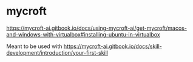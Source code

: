# mycroft

https://mycroft-ai.gitbook.io/docs/using-mycroft-ai/get-mycroft/macos-and-windows-with-virtualbox#installing-ubuntu-in-virtualbox

Meant to be used with <https://mycroft-ai.gitbook.io/docs/skill-development/introduction/your-first-skill>

<TBD link to mycroft demo project>